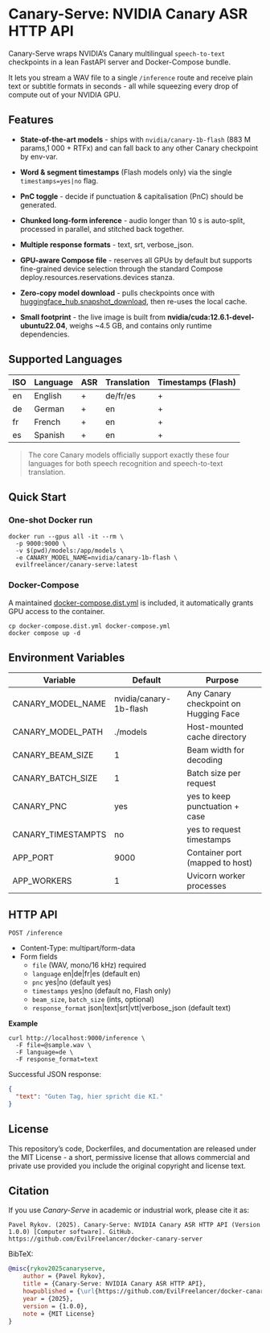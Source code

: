# Canary-Serve: NVIDIA Canary ASR HTTP API

Canary-Serve wraps NVIDIA’s Canary multilingual `speech-to-text` checkpoints
in a lean FastAPI server and Docker-Compose bundle.

It lets you stream a WAV file to a single `/inference` route and receive
plain text or subtitle formats in seconds - all while squeezing every
drop of compute out of your NVIDIA GPU.

## Features

* **State-of-the-art models** - ships with `nvidia/canary-1b-flash` (883 M params,1 000 + RTFx) and can fall back to
  any other Canary checkpoint by env-var.

* **Word & segment timestamps** (Flash models only) via the single `timestamps=yes|no` flag.

* **PnC toggle** - decide if punctuation & capitalisation (PnC) should be generated.

* **Chunked long-form inference** - audio longer than 10 s is auto-split, processed in parallel, and stitched back
  together.

* **Multiple response formats** - text, srt, verbose_json.

* **GPU-aware Compose file** - reserves all GPUs by default but supports fine-grained device selection through the
  standard Compose deploy.resources.reservations.devices stanza.

* **Zero-copy model download** - pulls checkpoints once
  with [huggingface_hub.snapshot_download](./canary_api/utils/download_model.py), then re-uses the local cache.

* **Small footprint** - the live image is built from **nvidia/cuda:12.6.1-devel-ubuntu22.04**, weighs ~4.5 GB, and
  contains only runtime dependencies.

## Supported Languages

| ISO | Language | ASR | Translation | Timestamps (Flash) |
|-----|----------|-----|-------------|--------------------|
| en  | English  | +   | de/fr/es    | +                  |
| de  | German   | +   | en          | +                  |
| fr  | French   | +   | en          | +                  |
| es  | Spanish  | +   | en          | +                  |

> The core Canary models officially support exactly these four languages for both speech
> recognition and speech-to-text translation.

## Quick Start

### One-shot Docker run

```shell
docker run --gpus all -it --rm \
  -p 9000:9000 \
  -v $(pwd)/models:/app/models \
  -e CANARY_MODEL_NAME=nvidia/canary-1b-flash \
  evilfreelancer/canary-serve:latest
```

### Docker-Compose

A maintained [docker-compose.dist.yml](./docker-compose.dist.yml) is included,
it automatically grants GPU access to the container.

```shell
cp docker-compose.dist.yml docker-compose.yml
docker compose up -d
```

## Environment Variables

| Variable           | Default                | Purpose                               |
|--------------------|------------------------|---------------------------------------|
| CANARY_MODEL_NAME  | nvidia/canary-1b-flash | Any Canary checkpoint on Hugging Face |
| CANARY_MODEL_PATH  | ./models               | Host-mounted cache directory          |
| CANARY_BEAM_SIZE   | 1                      | Beam width for decoding               |
| CANARY_BATCH_SIZE  | 1                      | Batch size per request                |
| CANARY_PNC         | yes                    | yes to keep punctuation + case        |
| CANARY_TIMESTAMPTS | no                     | yes to request timestamps             |
| APP_PORT           | 9000                   | Container port (mapped to host)       |
| APP_WORKERS        | 1                      | Uvicorn worker processes              |

## HTTP API

`POST /inference`

* Content-Type: multipart/form-data
* Form fields
    * `file` (WAV, mono/16 kHz) required
    * `language` en|de|fr|es (default en)
    * `pnc` yes|no (default yes)
    * `timestamps` yes|no (default no, Flash only)
    * `beam_size`, `batch_size` (ints, optional)
    * `response_format` json|text|srt|vtt|verbose_json (default text)

**Example**

```shell
curl http://localhost:9000/inference \
  -F file=@sample.wav \
  -F language=de \
  -F response_format=text
```

Successful JSON response:

```json
{
  "text": "Guten Tag, hier spricht die KI."
}
```

## License

This repository’s code, Dockerfiles, and documentation are released under the MIT License - a short,
permissive license that allows commercial and private use provided you include the original
copyright and license text.

## Citation

If you use *Canary-Serve* in academic or industrial work, please cite it as:

```text
Pavel Rykov. (2025). Canary-Serve: NVIDIA Canary ASR HTTP API (Version 1.0.0) [Computer software]. GitHub. https://github.com/EvilFreelancer/docker-canary-server
```

BibTeX:

```bibtex
@misc{rykov2025canaryserve,
    author = {Pavel Rykov},
    title = {Canary-Serve: NVIDIA Canary ASR HTTP API},
    howpublished = {\url{https://github.com/EvilFreelancer/docker-canary-server}},
    year = {2025},
    version = {1.0.0},
    note = {MIT License}
}
```
